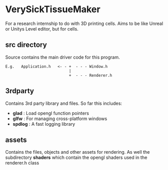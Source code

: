 # VerySickTissueMaker
For a research internship to do with 3D printing cells.
Aims to be like Unreal or Unitys Level editor, but for cells.


## src directory
Source contains the main driver code for this program. 
```
E.g.   Application.h   <- - +  - - - Window.h
                            |   
                            +  - - - Renderer.h
```
## 3rdparty
Contains 3rd party library and files.
So far this includes:
- __glad__ : Load opengl function pointers 
- __glfw__ : For managing cross-platform windows
- __spdlog__ : A fast logging library

## assets
Contains the files, objects and other assets for rendering.
As well the subdirectory __shaders__ which contain the opengl shaders used in the renderer.h class
